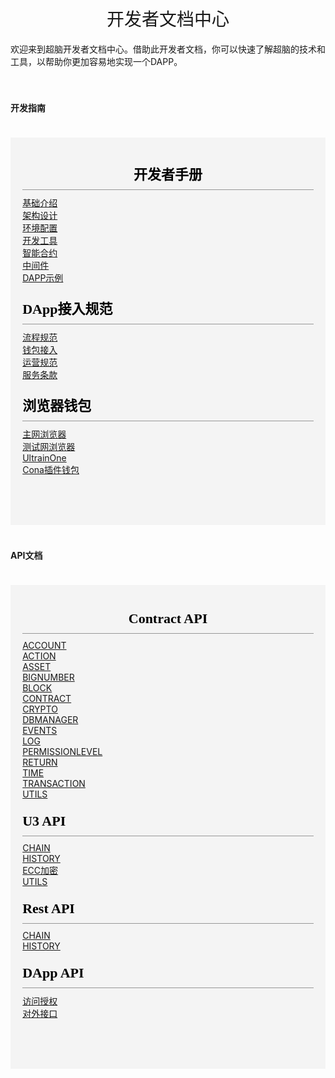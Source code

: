 <!DOCTYPE html>
<html>
<head>
    <meta charset="utf-8">
    <meta name="viewport" content="width=device-width,initial-scale=1.0">
    <title>docs_homepage</title>
    <link href="https://cdn.bootcss.com/twitter-bootstrap/4.2.1/css/bootstrap.min.css" rel="stylesheet">
</head>
<style scoped>
	.sidebar-nav{

list-style:none;
	}
    h1, h2 {
        font-weight: normal;
    }
    ul {
        list-style-type: none;
        padding: 0;
        text-align: left;
    }
    li {
        display: block;
        margin: 0;
    }
    ul a {
        font-size: 22px;
        font-family: SourceSansPro-Regular;
        font-weight: 400;
        color: rgba(110, 111, 112, 1);
        position: relative;
        padding-left: 10px;
    }
    li a::before {
        content: '';
        width: 4px;
        height: 4px;
        border-radius: 50%;
        background: #000000;
        position: absolute;
        /* display: block; */
        left: 0;
        top: 15px;
    }
    .content-title {
        font-size: 22px;
        font-family: SourceSansPro-Bold;
        font-weight: bold;
        color: rgba(0, 0, 0, 1);
        padding-bottom: 10px;
        border-bottom: 1px solid #979797;
        text-align: left;
        margin-bottom: 10px;
    }
    .content-container {
        margin: 40px 120px;
        padding: 40px 30px;
        background: rgba(245, 247, 247, 1);
    }
    .content-container .content-row:first-child {
        margin-bottom: 40px;
    }
    @media screen and (max-width: 576px) {
        .content-container {
            margin: 40px 20px;
        }
    }
</style>
<body>
<h1 align="center">开发者文档中心</h1>

<div>欢迎来到超脑开发者文档中心。借助此开发者文档，你可以快速了解超脑的技术和工具，以帮助你更加容易地实现一个DAPP。</div>
<div>
</br></br>
<h4>开发指南</h4>
    <div class="content-container" style="background-color: #f4f4f4;padding: 1.2rem 1.2rem 2.4rem;margin: 2.4rem 0;">
        <div class="row content-row">
            <div class="col-sm-6 col-xs-12">
                <p class="content-title" style="text-align:center;border-bottom: 1px solid #979797;">开发者手册</p>
                <div class="row content-row">
                    <div class="col-sm-6 col-xs-12">
                        <div>
                            <a href="#/docs-cn/developer/foundation.md">基础介绍</a>
                        </div>
                        <div>
                            <a href="#/docs-cn/developer/architecture.md">架构设计</a>
                        </div>
                        <div>
                            <a href="#/docs-cn/developer/environment.md">环境配置</a>
                        </div>
                        <div>
                            <a href="#/docs-cn/developer/tool.md">开发工具</a>
                        </div>
                    </div>
                    <div class="col-sm-6 col-xs-12">
                        <div>
                            <a href="#/docs-cn/developer/contract.md">智能合约</a>
                        </div>
                        <div>
                            <a href="#/docs-cn/developer/middleware.md">中间件</a>
                        </div>
                        <div>
                            <a href="#/docs-cn/developer/demo.md">DAPP示例</a>
                        </div>
                    </div>
                </div>
            </div>
            <div class="col-sm-3 col-xs-12">
                <p class="content-title" style="border-bottom: 1px solid #979797;">DApp接入规范</p>
                <div>
                    <div>
                        <a href="#/docs-cn/dapp/flow.md">流程规范</a>
                    </div>
                    <div>
                        <a href="#/docs-cn/dapp/wallet.md">钱包接入</a>
                    </div>
                    <div>
                        <a href="#/docs-cn/dapp/operation.md">运营规范</a>
                    </div>
                    <div>
                        <a href="#/docs-cn/dapp/service.md">服务条款</a>
                    </div>
                </div>
            </div>
            <div class="col-sm-3 col-xs-12">
                <p class="content-title" style="border-bottom: 1px solid #979797;">浏览器钱包</p>
                <div>
                    <div>
                        <a href="#/docs-cn/wallet/01-wallet-main-browser.md">主网浏览器</a>
                    </div>
                    <div>
                        <a href="#/docs-cn/wallet/02-wallet-test-browser.md">测试网浏览器</a>
                    </div>
                    <div>
                        <a href="#/docs-cn/wallet/03-wallet-ultrainOne.md">UltrainOne</a>
                    </div>
                    <div>
                        <a href="#/docs-cn/wallet/04-wallet-cona.md">Cona插件钱包</a>
                    </div>
                </div>
            </div>
        </div>
    </div>
    <h4>API文档</h4>
    <div class="content-container" style="background-color: #f4f4f4;padding: 1.2rem 1.2rem 2.4rem;margin: 2.4rem 0;">
        <div class="row content-row">
            <div class="col-sm-12 col-xs-12">
                <p class="content-title" style="text-align:center;border-bottom: 1px solid #979797;">Contract API</p>
                <div class="row content-row">
                    <div class="col-sm-3 col-xs-12">
                        <div>
                            <a href="#/docs-cn/contract/01-ts-account.md">ACCOUNT</a>
                        </div>
                        <div>
                            <a href="#/docs-cn/contract/02-ts-action.md">ACTION</a>
                        </div>
                        <div>
                            <a href="#/docs-cn/contract/03-ts-asset.md">ASSET</a>
                        </div>
                        <div>
                            <a href="#/docs-cn/contract/04-ts-bigNumber.md">BIGNUMBER</a>
                        </div>
                    </div>
                    <div class="col-sm-3 col-xs-12">
                        <div>
                            <a href="#/docs-cn/contract/05-ts-block.md">BLOCK</a>
                        </div>
                        <div>
                            <a href="#/docs-cn/contract/06-ts-contract.md">CONTRACT</a>
                        </div>
                        <div>
                            <a href="#/docs-cn/contract/07-ts-crypto.md">CRYPTO</a>
                        </div>
                        <div>
                            <a href="#/docs-cn/contract/08-ts-dbmanager.md">DBMANAGER</a>
                        </div>
                    </div>
                    <div class="col-sm-3 col-xs-12">
                        <div>
                            <a href="#/docs-cn/contract/09-ts-events.md">EVENTS</a>
                        </div>
                        <div>
                            <a href="#/docs-cn/contract/10-ts-log.md">LOG</a>
                        </div>
                        <div>
                            <a href="#/docs-cn/contract/11-ts-PermissionLevel.md">PERMISSIONLEVEL</a>
                        </div>
                        <div>
                            <a href="#/docs-cn/contract/12-ts-return.md">RETURN</a>
                        </div>
                    </div>
                    <div class="col-sm-3 col-xs-12">
                        <div>
                            <a href="#/docs-cn/contract/13-ts-time.md">TIME</a>
                        </div>
                        <div>
                            <a href="#/docs-cn/contract/14-ts-transaction.md">TRANSACTION</a>
                        </div>
                        <div>
                            <a href="#/docs-cn/contract/15-ts-utils.md">UTILS</a>
                        </div>
                    </div>
                </div>
            </div>
            <div class="col-sm-4 col-xs-12">
                <p class="content-title" style="border-bottom: 1px solid #979797;">U3 API</p>
                <div>
                    <div>
                        <a href="#/docs-cn/u3/01-chain.md">CHAIN</a>
                    </div>
                    <div>
                        <a href="#/docs-cn/u3/02-history.md">HISTORY</a>
                    </div>
                    <div>
                        <a href="#/docs-cn/u3/03-ecc.md">ECC加密</a>
                    </div>
                    <div>
                        <a href="#/docs-cn/u3/04-utils.md">UTILS</a>
                    </div>
                </div>
            </div>
            <div class="col-sm-4 col-xs-12">
                <p class="content-title" style="border-bottom: 1px solid #979797;">Rest API</p>
                <div>
                    <div>
                        <a href="#/docs-cn/rest/01-chain">CHAIN</a>
                    </div>
                    <div>
                        <a href="#/docs-cn/rest/02-history">HISTORY</a>
                    </div>
                </div>
            </div>
            <div class="col-sm-4 col-xs-12">
                <p class="content-title" style="border-bottom: 1px solid #979797;">DApp API</p>
                <div>
                    <div>
                        <a href="#/docs-cn/dapi/01-access">访问授权</a>
                    </div>
                    <div>
                        <a href="#/docs-cn/dapi/02-async">对外接口</a>
                    </div>
                </div>
            </div>
        </div>
    </div>
</div>
</body>
</html>
